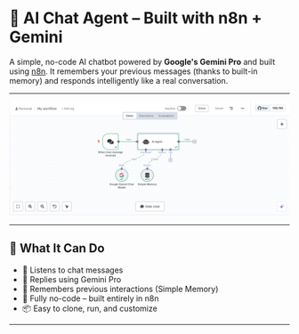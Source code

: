 # 🤖 AI Chat Agent – Built with n8n + Gemini

A simple, no-code AI chatbot powered by **Google's Gemini Pro** and built using [n8n](https://n8n.io). It remembers your previous messages (thanks to built-in memory) and responds intelligently like a real conversation.

---

![🧠 AI Agent Workflow](docs/Workflow.png)

---

## 🚀 What It Can Do

- 💬 Listens to chat messages
- 🤖 Replies using Gemini Pro
- 🧠 Remembers previous interactions (Simple Memory)
- 🔧 Fully no-code – built entirely in n8n
- 📦 Easy to clone, run, and customize

---

